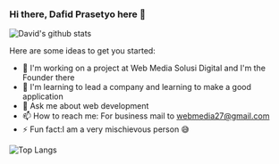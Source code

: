 ### Hi there, Dafid Prasetyo here 👋


![David's github stats](https://github-readme-stats.vercel.app/api?username=dafidpr&show_icons=true&theme=default)

Here are some ideas to get you started:

- 🔭 I'm working on a project at Web Media Solusi Digital and I'm the Founder there
- 🌱 I'm learning to lead a company and learning to make a good application
- 💬 Ask me about web development
- 📫 How to reach me: For business mail to webmedia27@gmail.com
- ⚡ Fun fact:I am a very mischievous person 😅

![Top Langs](https://github-readme-stats.vercel.app/api/top-langs/?username=dafidpr&layout=compact)
